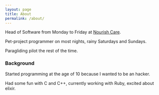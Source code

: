 ```yaml
---
layout: page
title: About
permalink: /about/
---
```


Head of Software from Monday to Friday at [Nourish Care](http://nourishcare.co.uk).

Pet-project programmer on most nights, rainy Saturdays and Sundays.

Paragliding pilot the rest of the time.

### Background

Started programming at the age of 10 because I wanted to be an hacker.

Had some fun with C and C++, currently working with Ruby, excited about elixir.

